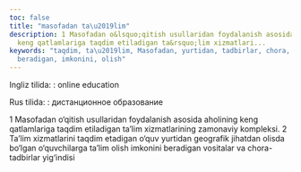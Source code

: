 ```yaml
---
toc: false
title: "masofadan ta\u2019lim"
description: 1 Masofadan o&lsquo;qitish usullaridan foydalanish asosida aholining
  keng qatlamlariga taqdim etiladigan ta&rsquo;lim xizmatlari...
keywords: "taqdim, ta\u2019lim, Masofadan, yurtidan, tadbirlar, chora, vositalar,
  beradigan, imkonini, olish"
---
```


Ingliz tilida:
:   online education

Rus tilida:
:   дистанционное образование

1 Masofadan o‘qitish usullaridan foydalanish asosida aholining keng qatlamlariga taqdim etiladigan ta’lim xizmatlarining zamonaviy kompleksi.
 2 Ta’lim xizmatlarini taqdim etadigan o‘quv yurtidan geografik jihatdan olisda bo‘lgan o‘quvchilarga ta’lim olish imkonini beradigan vositalar va chora-tadbirlar yig‘indisi